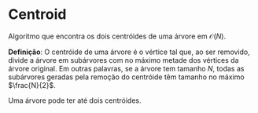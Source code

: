 # Centroid

Algoritmo que encontra os dois centróides de uma árvore em $\mathcal{O}(N)$.

**Definição**: O centróide de uma árvore é o vértice tal que, ao ser removido, divide a árvore em subárvores com no máximo metade dos vértices da árvore original. Em outras palavras, se a árvore tem tamanho $N$, todas as subárvores geradas pela remoção do centróide têm tamanho no máximo $\frac{N}{2}$.

Uma árvore pode ter até dois centróides.